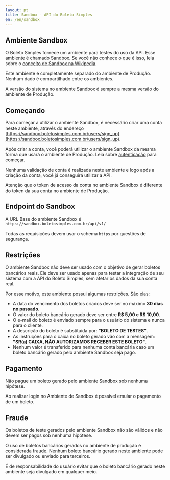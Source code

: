 ```yaml
---
layout: pt
title: Sandbox - API do Boleto Simples
en: /en/sandbox
---
```


## Ambiente Sandbox

O Boleto Simples fornece um ambiente para testes do uso da API. Esse ambiente é chamado Sandbox. Se você não conhece o que é isso, leia sobre o [conceito de Sandbox na Wikipedia](http://en.wikipedia.org/wiki/Sandbox_(software_development)).

Este ambiente é completamente separado do ambiente de Produção. Nenhum dado é compartilhado entre os ambientes.

A versão do sistema no ambiente Sandbox é sempre a mesma versão do ambiente de Produção.

## Começando

Para começar a utilizar o ambiente Sandbox, é necessário criar uma conta neste ambiente, através do endereço [https://sandbox.boletosimples.com.br/users/sign_up](https://sandbox.boletosimples.com.br/users/sign_up).

Após criar a conta, você poderá utilizar o ambiente Sandbox da mesma forma que usará o ambiente de Produção. Leia sobre [autenticação](/authentication) para começar.

Nenhuma validação de conta é realizada neste ambiente e logo após a criação da conta, você já conseguirá utilizar a API.

Atenção que o token de acesso da conta no ambiente Sandbox é diferente do token da sua conta no ambiente de Produção.

## Endpoint do Sandbox

A URL Base do ambiente Sandbox é `https://sandbox.boletosimples.com.br/api/v1/`

Todas as requisições devem usar o schema `https` por questões de segurança.

## Restrições

O ambiente Sandbox não deve ser usado com o objetivo de gerar boletos bancários reais. Ele deve ser usado apenas para testar a integração de seu sistema com a API do Boleto Simples, sem afetar os dados da sua conta real.

Por esse motivo, este ambiente possui algumas restrições. São elas:

*   A data do vencimento dos boletos criados deve ser no máximo **30 dias no passado**.
*   O valor do boleto bancário gerado deve ser entre **R$ 5,00 e R$ 10,00**.
*   O e-mail do boleto é enviado sempre para o usuário do sistema e nunca para o cliente.
*   A descrição do boleto é substituída por: **"BOLETO DE TESTES"**.
*   As instruções para o caixa no boleto gerado vão com a mensagem: **"SR(a) CAIXA, NÃO AUTORIZAMOS RECEBER ESTE BOLETO"**.
*   Nenhum valor é transferido para nenhuma conta bancária caso um boleto bancário gerado pelo ambiente Sandbox seja pago.

## Pagamento

Não pague um boleto gerado pelo ambiente Sandbox sob nenhuma hipótese.

Ao realizar login no Ambiente de Sandbox é possível emular o pagamento de um boleto.

## Fraude

Os boletos de teste gerados pelo ambiente Sandbox não são válidos e não devem ser pagos sob nenhuma hipótese.

O uso de boletos bancários gerados no ambiente de produção é considerada fraude. Nenhum boleto bancário gerado neste ambiente pode ser divulgado ou enviado para terceiros.

É de responsabilidade do usuário evitar que o boleto bancário gerado neste ambiente seja divulgado em qualquer meio.
